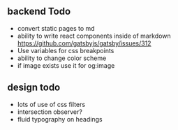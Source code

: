 ## backend Todo
* convert static pages to md
* ability to write react components inside of markdown https://github.com/gatsbyjs/gatsby/issues/312
* Use variables for css breakpoints
* ability to change color scheme
* if image exists use it for og:image

## design todo
* lots of use of css filters
* intersection observer?
* fluid typography on headings
